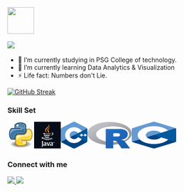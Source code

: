 <a href="https://github.com/benny-abhishek/benny-abhishek"><img src="" height="60px" width="60px" /></a>

![](https://komarev.com/ghpvc/?username=benny-abhishek&color=blue&style=flat-square)

- 🔭 I’m currently studying in PSG College of technology.
- 🌱 I’m currently learning Data Analytics & Visualization
- ⚡ Life fact: Numbers don't Lie.

[![GitHub Streak](https://github-readme-streak-stats.herokuapp.com?user=benny-abhishek&theme=buefy&date_format=M%20j%5B%2C%20Y%5D)](https://git.io/streak-stats)

### Skill Set

<a href=""><img align="left" src="python.jpeg" height="60px" width="60px" /></a><a href="https://en.wikipedia.org/wiki/C%2B%2B"><a href="https://www.java.com/en/"><img src="r.jpeg" height="60px" width="100px" /></a><img align="left" src="java.png" height="60px" width="60px" /></a><a href="https://www.python.org/"><img align="left" src="c++.png" height="60px" width="60px" /></a><a href="https://www.java.com/en/"><img src="c.png" height="60px" width="100px" /></a>

### Connect with me

<a href="https://www.instagram.com/benny__0603" target="_blank">
  <img src="https://img.shields.io/static/v1?style=for-the-badge&label=follow+me+on&logo=Instagram&message=Instagram&color=E4405F">
</a>
  
 <a href="https://www.linkedin.com/in/daniel-davidraj-41058a18a/" target="_blank">
  <img src="https://img.shields.io/static/v1?style=for-the-badge&label=follow+me+on&logo=LinkedIn&message=LinkedIn&color=0A66C2&logoColor=0A66C2">
</a>
